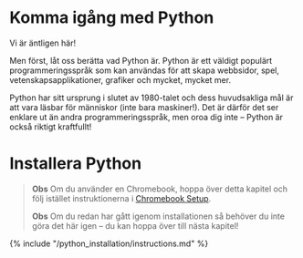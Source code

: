 # Komma igång med Python

Vi är äntligen här!

Men först, låt oss berätta vad Python är. Python är ett väldigt populärt programmeringsspråk som kan användas för att skapa webbsidor, spel, vetenskapsapplikationer, grafiker och mycket, mycket mer.

Python har sitt ursprung i slutet av 1980-talet och dess huvudsakliga mål är att vara läsbar för människor (inte bara maskiner!). Det är därför det ser enklare ut än andra programmeringsspråk, men oroa dig inte – Python är också riktigt kraftfullt!

# Installera Python

> **Obs** Om du använder en Chromebook, hoppa över detta kapitel och följ istället instruktionerna i [Chromebook Setup](../chromebook_setup/README.md).
> 
> **Obs** Om du redan har gått igenom installationen så behöver du inte göra det här igen – du kan hoppa över till nästa kapitel!

{% include "/python_installation/instructions.md" %}